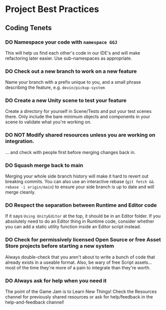 # Project Best Practices
## Coding Tenets
### DO Namespace your code with `namespace GGJ`
This will help us find each other's code in our IDE's and will make refactoring later easier. Use sub-namespaces as appropriate.
### DO Check out a new branch to work on a new feature
Name your branch with a prefix unique to you, and a small phrase describing the feature, e.g. `devin/pickup-system`
### DO Create a new Unity scene to test your feature
Create a directory for yourself in Scene/Tests and put your test scenes there. Only include the bare minimum objects and components in your scene to validate what you're working on.
### DO NOT Modify shared resources unless you are working on integration.
... and check with people first before merging changes back in.
### DO Squash merge back to main 
Merging your whole side branch history will make it hard to revert out breaking commits. You can also use an interactive rebase (`git fetch && rebase -i origin/main`) to ensure your side branch is up to date and will merge cleanly.
### DO Respect the separation between Runtime and Editor code
If it says `Using UnityEditor` at the top, it should be in an Editor folder. If you absolutely need to do an Editor thing in Runtime code, consider whether you can add a static utility function inside an Editor script instead.
### DO Check for permissively licensed Open Source or free Asset Store projects before starting a new system
Always double-check that you aren't about to write a bunch of code that already exists in a useable format. Also, be wary of free Script assets... most of the time they're more of a pain to integrate than they're worth.
### DO Always ask for help when you need it
The point of the Game Jam is to Learn New Things! Check the Resources channel for previously shared resources or ask for help/feedback in the help-and-feedback channel!
